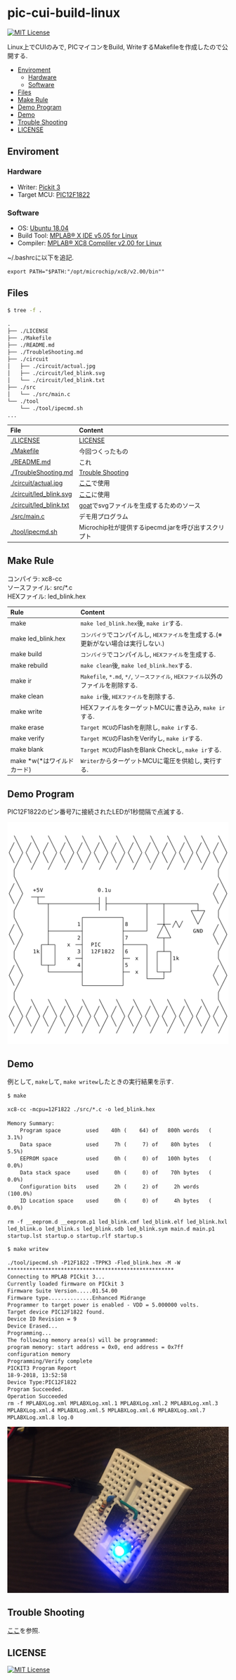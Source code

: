 # pic-cui-build-linux
[![MIT License](https://img.shields.io/badge/license-MIT-blue.svg?style=flat)](./LICENSE)

Linux上でCUIのみで, PICマイコンをBuild, WriteするMakefileを作成したので公開する.

- [Enviroment](#enviroment)
    - [Hardware](#hardware)
    - [Software](#software)
- [Files](#files)
- [Make Rule](#make-rule)
- [Demo Program](#demo-program)
- [Demo](#demo)
- [Trouble Shooting](#trouble-shooting)
- [LICENSE](#license)

## Enviroment
### Hardware
- Writer: [Pickit 3](https://www.microchip.com/Developmenttools/ProductDetails/PG164130)
- Target MCU: [PIC12F1822](https://www.microchip.com/wwwproducts/en/PIC12F1822)

### Software
- OS: [Ubuntu 18.04](https://www.ubuntu.com/)
- Build Tool: [MPLAB® X IDE v5.05 for Linux](http://www.microchip.com/mplab/mplab-x-ide)
- Compiler: [MPLAB® XC8 Compliler v2.00 for Linux](http://www.microchip.com/mplab/compilers)

~/.bashrcに以下を追記.

```
export PATH="$PATH:"/opt/microchip/xc8/v2.00/bin""
```

## Files
```bash
$ tree -f .
```

```
.
├── ./LICENSE
├── ./Makefile
├── ./README.md
├── ./TroubleShooting.md
├── ./circuit
│   ├── ./circuit/actual.jpg
│   ├── ./circuit/led_blink.svg
│   └── ./circuit/led_blink.txt
├── ./src
│   └── ./src/main.c
└── ./tool
    └── ./tool/ipecmd.sh
...
```

|File|Content|
|:--|:--|
|[./LICENSE](./LICENSE)|[LICENSE](#license)|
|[./Makefile](./Makefile)|今回つくったもの|
|[./README.md](./README.md)|これ|
|[./TroubleShooting.md](./TroubleShooting.md)|[Trouble Shooting](#trouble-shooting)|
|[./circuit/actual.jpg](./circuit/actual.jpg)|[ここ](#demo)で使用|
|[./circuit/led_blink.svg](./circuit/led_blink.svg)|[ここ](#demo-program)に使用|
|[./circuit/led_blink.txt](./circuit/led_blink.txt)|[goat](https://github.com/blampe/goat)でsvgファイルを生成するためのソース|
|[./src/main.c](./src/main.c)|デモ用プログラム|
|[./tool/ipecmd.sh](./tool/ipecmd.sh)|Microchip社が提供するipecmd.jarを呼び出すスクリプト|

## Make Rule
コンパイラ: xc8-cc  
ソースファイル: src/*.c  
HEXファイル: led_blink.hex

|Rule|Content|
|:--|:--|
|make|`make led_blink.hex`後, `make ir`する.|
|make led_blink.hex|`コンパイラ`でコンパイルし, `HEXファイル`を生成する.(※更新がない場合は実行しない.)|
|make build|`コンパイラ`でコンパイルし, `HEXファイル`を生成する.|
|make rebuild|`make clean`後, `make led_blink.hex`する.|
|make ir|`Makefile`, `*.md`, `*/`, `ソースファイル`, `HEXファイル`以外のファイルを削除する.|
|make clean|`make ir`後, `HEXファイル`を削除する.|
|make write|HEXファイルをターゲットMCUに書き込み, `make ir`する.|
|make erase|`Target MCU`のFlashを削除し, `make ir`する.|
|make verify|`Target MCU`のFlashをVerifyし, `make ir`する.|
|make blank|`Target MCU`のFlashをBlank Checkし, `make ir`する.|
|make *w(*はワイルドカード)|`Writer`からターゲットMCUに電圧を供給し, 実行する.|

## Demo Program
PIC12F1822のピン番号7に接続されたLEDが1秒間隔で点滅する.

![Circuit](circuit/led_blink.svg "Circuit")

## Demo
例として, `make`して, `make writew`したときの実行結果を示す.

```bash
$ make
```

```
xc8-cc -mcpu=12F1822 ./src/*.c -o led_blink.hex

Memory Summary:
    Program space        used    40h (    64) of   800h words   (  3.1%)
    Data space           used     7h (     7) of    80h bytes   (  5.5%)
    EEPROM space         used     0h (     0) of   100h bytes   (  0.0%)
    Data stack space     used     0h (     0) of    70h bytes   (  0.0%)
    Configuration bits   used     2h (     2) of     2h words   (100.0%)
    ID Location space    used     0h (     0) of     4h bytes   (  0.0%)

rm -f __eeprom.d __eeprom.p1 led_blink.cmf led_blink.elf led_blink.hxl led_blink.o led_blink.s led_blink.sdb led_blink.sym main.d main.p1 startup.lst startup.o startup.rlf startup.s
```

```bash
$ make writew
```

```
./tool/ipecmd.sh -P12F1822 -TPPK3 -Fled_blink.hex -M -W
*****************************************************
Connecting to MPLAB PICkit 3...
Currently loaded firmware on PICkit 3
Firmware Suite Version.....01.54.00
Firmware type..............Enhanced Midrange
Programmer to target power is enabled - VDD = 5.000000 volts.
Target device PIC12F1822 found.
Device ID Revision = 9
Device Erased...
Programming...
The following memory area(s) will be programmed:
program memory: start address = 0x0, end address = 0x7ff
configuration memory
Programming/Verify complete
PICKIT3 Program Report
18-9-2018, 13:52:58
Device Type:PIC12F1822
Program Succeeded.
Operation Succeeded
rm -f MPLABXLog.xml MPLABXLog.xml.1 MPLABXLog.xml.2 MPLABXLog.xml.3 MPLABXLog.xml.4 MPLABXLog.xml.5 MPLABXLog.xml.6 MPLABXLog.xml.7 MPLABXLog.xml.8 log.0
```

![actual](./circuit/actual.jpg)

## Trouble Shooting

[ここ](./TroubleShooting.md)を参照.

## LICENSE
[![MIT License](https://img.shields.io/badge/license-MIT-blue.svg?style=flat)](LICENSE)
